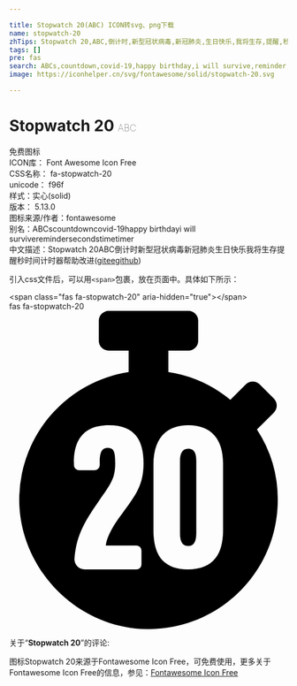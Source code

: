 ```yaml
---

title: Stopwatch 20(ABC) ICON转svg、png下载
name: stopwatch-20
zhTips: Stopwatch 20,ABC,倒计时,新型冠状病毒,新冠肺炎,生日快乐,我将生存,提醒,秒,时间,计时器
tags: []
pre: fas
search: ABCs,countdown,covid-19,happy birthday,i will survive,reminder,seconds,time,timer
image: https://iconhelper.cn/svg/fontawesome/solid/stopwatch-20.svg

---
```


# Stopwatch 20  <small style="font-size: 60%;font-weight: 100">ABC</small>


<div class="detail-page">
<p>
<span><span class="badge-success badge">免费图标</span> </span>
<br/>
<span>
ICON库：
<span class="badge-secondary badge">Font Awesome Icon Free</span> 
</span>
<br/>
<span>
CSS名称：
<span class="badge-secondary badge">fa-stopwatch-20</span> 
</span>
<br/>
<span>
unicode：
<span class="badge-secondary badge">f96f</span> 
<copy-btn content='f96f' btn-title=""></copy-btn>
<copy-btn :content='String.fromCodePoint(parseInt("f96f", 16))' btn-title="复制U"></copy-btn>
</span><br/><span>样式：<span class="badge-light badge">实心(solid)</span></span>
<br/>
<span>
版本：
<span class="badge-secondary badge">5.13.0</span> 
</span>
<br/>
<span>图标来源/作者：<span class="badge-light badge">fontawesome</span></span> 
<br/>
<span>别名：<span class="badge-light badge">ABCs</span><span class="badge-light badge">countdown</span><span class="badge-light badge">covid-19</span><span class="badge-light badge">happy birthday</span><span class="badge-light badge">i will survive</span><span class="badge-light badge">reminder</span><span class="badge-light badge">seconds</span><span class="badge-light badge">time</span><span class="badge-light badge">timer</span></span><br/><span class="zh-detail">中文描述：<span class="badge-primary badge">Stopwatch 20</span><span class="badge-primary badge">ABC</span><span class="badge-primary badge">倒计时</span><span class="badge-primary badge">新型冠状病毒</span><span class="badge-primary badge">新冠肺炎</span><span class="badge-primary badge">生日快乐</span><span class="badge-primary badge">我将生存</span><span class="badge-primary badge">提醒</span><span class="badge-primary badge">秒</span><span class="badge-primary badge">时间</span><span class="badge-primary badge">计时器</span><span class="help-link"><span>帮助改进</span>(<a href="https://gitee.com/liuwave/icon-helper/edit/master/json/fontawesome/solid/stopwatch-20.json" target="_blank" rel="noopener noreferrer">gitee</a><a href="https://github.com/liuwave/icon-helper/edit/master/json/fontawesome/solid/stopwatch-20.json" target="_blank" rel="noopener noreferrer">github</a></span>)</span><br/>
</p>
</div>
<div class="alert alert-dark">
  <i class="fas fa-stopwatch-20 fa-xs"></i>
  <i class="fas fa-stopwatch-20 fa-sm"></i>
  <i class="fas fa-stopwatch-20 fa-lg"></i>
  <i class="fas fa-stopwatch-20 fa-2x"></i>
  <i class="fas fa-stopwatch-20 fa-3x"></i>
  <i class="fas fa-stopwatch-20 fa-5x"></i>
  <i class="fas fa-stopwatch-20 fa-7x"></i>
</div>
<div>
  <p>引入css文件后，可以用<code>&lt;span&gt;</code>包裹，放在页面中。具体如下所示：    
  </p>
  <div class="alert alert-primary" style="font-size: 14px">
    &lt;span class="fas fa-stopwatch-20" aria-hidden="true"&gt;&lt;/span&gt;
    <copy-btn content='<span class="fas fa-stopwatch-20" aria-hidden="true"></span>'></copy-btn>
  </div>
  <div class="alert alert-secondary">
    <i class="fas fa-stopwatch-20"
    style="font-size: 24px"
    aria-hidden="true"></i> fas fa-stopwatch-20
    <copy-btn content="fas fa-stopwatch-20" btn-title="复制图标名称"></copy-btn>
  </div>
</div>
<div id="svg" class="svg-wrap">
<svg xmlns="http://www.w3.org/2000/svg" viewBox="0 0 448 512"><path d="M398.5,190.91l.59-.61,26.59-26.58a16,16,0,0,0,0-22.63L403,118.41a16,16,0,0,0-22.63,0l-24.68,24.68A206.68,206.68,0,0,0,256,98.5V64h32a16,16,0,0,0,16-16V16A16,16,0,0,0,288,0H160a16.05,16.05,0,0,0-16,16V48a16.05,16.05,0,0,0,16,16h32V98.5A207.92,207.92,0,0,0,16.09,297.57C12.64,411.5,106.76,510.22,220.72,512,337.13,513.77,432,420,432,304A206,206,0,0,0,398.5,190.91ZM204.37,377.55a8.2,8.2,0,0,1,8.32,8.07v22.31a8.2,8.2,0,0,1-8.32,8.07H121.52a16.46,16.46,0,0,1-16.61-17.62c2.78-35.22,14.67-57.41,38.45-91.37,20.42-29.19,27.1-37.32,27.1-62.34,0-16.92-1.79-24.27-12.21-24.27-9.39,0-12.69,7.4-12.69,22.68v5.23a8.2,8.2,0,0,1-8.33,8.07h-24.9a8.2,8.2,0,0,1-8.33-8.07v-4.07c0-27.3,8.48-60.24,56.43-60.24,43,0,55.57,25.85,55.57,61,0,35.58-12.44,51.21-34.35,81.31-11.56,15-24.61,35.57-26.41,51.2ZM344,352.32c0,35.16-12.3,63.68-57.23,63.68C243.19,416,232,386.48,232,352.55V247.22c0-40.73,19.58-63.22,56.2-63.22C325,184,344,206.64,344,245.3ZM287.87,221.73c-9.41,0-13.23,7.5-13.23,20V357.68c0,13.11,3.59,20.59,13.23,20.59s13-8,13-21.27V241.06C300.89,229.79,297.88,221.73,287.87,221.73Z"/></svg>
</div>
<detail full-name='fa-stopwatch-20'></detail>
<div class="icon-detail__container">
<p>关于“<b>Stopwatch 20</b>”的评论:</p>
</div>
<Vssue title="关于“Stopwatch 20”的评论" />    
<div><p>图标Stopwatch 20来源于Fontawesome Icon Free，可免费使用，更多关于  Fontawesome Icon Free的信息，参见：<a target="_blank" href="https://iconhelper.cn/fontawesome.html">Fontawesome Icon Free</a>
</p></div>

